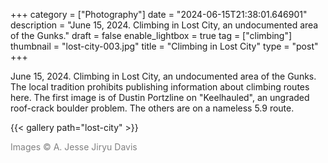 +++
category = ["Photography"]
date = "2024-06-15T21:38:01.646901"
description = "June 15, 2024. Climbing in Lost City, an undocumented area of the Gunks."
draft = false
enable_lightbox = true
tag = ["climbing"]
thumbnail = "lost-city-003.jpg"
title = "Climbing in Lost City"
type = "post"
+++

June 15, 2024. Climbing in Lost City, an undocumented area of the Gunks. The local tradition prohibits publishing information about climbing routes here. The first image is of Dustin Portzline on "Keelhauled", an ungraded roof-crack boulder problem. The others are on a nameless 5.9 route.

{{< gallery path="lost-city" >}}

<span style="color: gray">Images &copy; A. Jesse Jiryu Davis</span>

